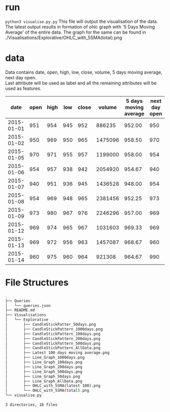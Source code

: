# run

`python3 visualise.py.py`
This file will output the visualisation of the data. The latest output results in formation of ohlc graph with '5 Days Moving Average' of the entire data. The graph for the same can be found in ./Visualisations/Explorative/OHLC_with_5SMA(total).png

# data

Data contains date, open, high, low, close, volume, 5 days moving average, next day open.  
Last attribute will be used as label and all the remaining attributes will be used as features.

| date       | open | high | low | close | volume  | 5 days moving average | next day open |
| ---------- | ---- | ---- | --- | ----- | ------- | --------------------- | ------------- |
| 2015-01-01 | 951  | 954  | 945 | 952   | 886235  | 952.00                | 950           |
| 2015-01-02 | 950  | 969  | 950 | 965   | 1475096 | 958.50                | 970           |
| 2015-01-05 | 970  | 971  | 955 | 957   | 1199000 | 958.00                | 954           |
| 2015-01-06 | 954  | 957  | 938 | 942   | 2054920 | 954.67                | 940           |
| 2015-01-07 | 940  | 951  | 936 | 945   | 1436528 | 948.00                | 954           |
| 2015-01-08 | 954  | 969  | 948 | 965   | 2381456 | 952.25                | 973           |
| 2015-01-09 | 973  | 980  | 967 | 976   | 2246296 | 957.00                | 969           |
| 2015-01-12 | 969  | 974  | 965 | 967   | 1031603 | 969.33                | 969           |
| 2015-01-13 | 969  | 972  | 956 | 963   | 1457087 | 968.67                | 960           |
| 2015-01-14 | 960  | 975  | 960 | 964   | 921308  | 964.67                | 990           |

# File Structures

```bash
.  
├── Queries  
│   └── queries.json  
├── README.md  
├── Visualisations  
│   └── Explorative  
│       ├── CandleStickPatter_50days.png  
│       ├── CandleStickPattern_1000days.png  
│       ├── CandleStickPattern_100days.png  
│       ├── CandleStickPattern_200days.png  
│       ├── CandleStickPattern_500days.png  
│       ├── CandleStickPattern_AllData.png  
│       ├── Latest 100 days moving average.png  
│       ├── Line_Graph_1000days.png  
│       ├── Line_Graph_100days.png  
│       ├── Line_Graph_200days.png  
│       ├── Line_Graph_500days.png  
│       ├── Line_Graph_50days.png  
│       ├── Line_Graph_AllData.png  
│       ├── OHLC_with_5SMA(latest 100).png  
│       └── OHLC_with_5SMA(total).png  
└── visualise.py  
  
3 directories, 18 files  
```
